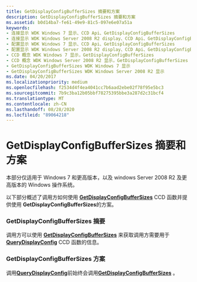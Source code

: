 ```yaml
---
title: GetDisplayConfigBufferSizes 摘要和方案
description: GetDisplayConfigBufferSizes 摘要和方案
ms.assetid: b0d14ba7-fe61-49e9-81c5-097e6e07a51a
keywords:
- 连接显示 WDK Windows 7 显示、CCD Api、GetDisplayConfigBufferSizes
- 连接显示 WDK Windows Server 2008 R2 display、CCD Api、GetDisplayConfigBufferSizes
- 配置显示 WDK Windows 7 显示、CCD Api、GetDisplayConfigBufferSizes
- 配置显示 WDK Windows Server 2008 R2 display、CCD Api、GetDisplayConfigBufferSizes
- CCD 概念 WDK Windows 7 显示，GetDisplayConfigBufferSizes
- CCD 概念 WDK Windows Server 2008 R2 显示，GetDisplayConfigBufferSizes
- GetDisplayConfigBufferSizes WDK Windows 7 显示
- GetDisplayConfigBufferSizes WDK Windows Server 2008 R2 显示
ms.date: 04/20/2017
ms.localizationpriority: medium
ms.openlocfilehash: f2534d4f4ea4041cc7b6aad2ebe02f78f95e5bc3
ms.sourcegitcommit: 7b9c3ba12b05bbf78275395bbe3a287d2c31bcf4
ms.translationtype: MT
ms.contentlocale: zh-CN
ms.lasthandoff: 08/28/2020
ms.locfileid: "89064218"
---
```

# <a name="getdisplayconfigbuffersizes-summary-and-scenarios"></a>GetDisplayConfigBufferSizes 摘要和方案


本部分仅适用于 Windows 7 和更高版本，以及 windows Server 2008 R2 及更高版本的 Windows 操作系统。

以下部分概述了调用方如何使用 [**GetDisplayConfigBufferSizes**](/windows/desktop/api/winuser/nf-winuser-getdisplayconfigbuffersizes) CCD 函数并提供使用 **GetDisplayConfigBufferSizes**的方案。

### <a name="span-idgetdisplayconfigbuffersizes_summaryspanspan-idgetdisplayconfigbuffersizes_summaryspangetdisplayconfigbuffersizes-summary"></a><span id="getdisplayconfigbuffersizes_summary"></span><span id="GETDISPLAYCONFIGBUFFERSIZES_SUMMARY"></span>GetDisplayConfigBufferSizes 摘要

调用方可以使用 [**GetDisplayConfigBufferSizes**](/windows/desktop/api/winuser/nf-winuser-getdisplayconfigbuffersizes) 来获取调用方需要用于 [**QueryDisplayConfig**](/windows/desktop/api/winuser/nf-winuser-querydisplayconfig) CCD 函数的信息。

### <a name="span-idgetdisplayconfigbuffersizes_scenariosspanspan-idgetdisplayconfigbuffersizes_scenariosspangetdisplayconfigbuffersizes-scenarios"></a><span id="getdisplayconfigbuffersizes_scenarios"></span><span id="GETDISPLAYCONFIGBUFFERSIZES_SCENARIOS"></span>GetDisplayConfigBufferSizes 方案

调用[**QueryDisplayConfig**](/windows/desktop/api/winuser/nf-winuser-querydisplayconfig)前始终会调用[**GetDisplayConfigBufferSizes**](/windows/desktop/api/winuser/nf-winuser-getdisplayconfigbuffersizes) 。

 

